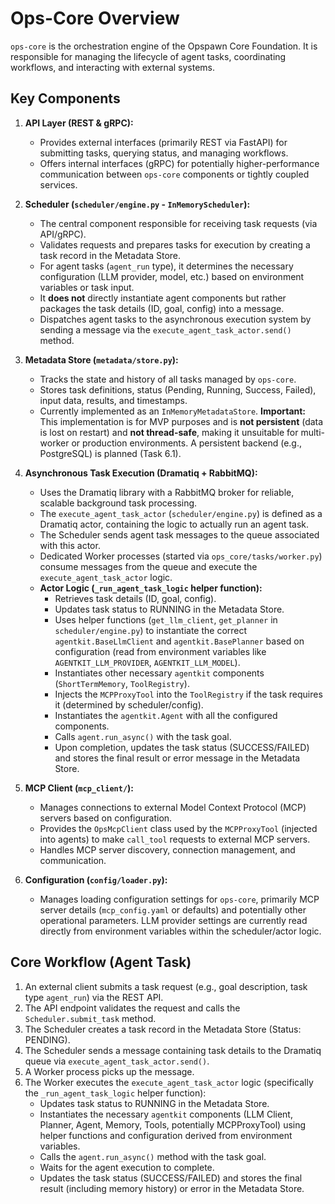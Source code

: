 # Ops-Core Overview

`ops-core` is the orchestration engine of the Opspawn Core Foundation. It is responsible for managing the lifecycle of agent tasks, coordinating workflows, and interacting with external systems.

## Key Components

1.  **API Layer (REST & gRPC):**
    -   Provides external interfaces (primarily REST via FastAPI) for submitting tasks, querying status, and managing workflows.
    -   Offers internal interfaces (gRPC) for potentially higher-performance communication between `ops-core` components or tightly coupled services.

2.  **Scheduler (`scheduler/engine.py` - `InMemoryScheduler`):**
    -   The central component responsible for receiving task requests (via API/gRPC).
    -   Validates requests and prepares tasks for execution by creating a task record in the Metadata Store.
    -   For agent tasks (`agent_run` type), it determines the necessary configuration (LLM provider, model, etc.) based on environment variables or task input.
    -   It **does not** directly instantiate agent components but rather packages the task details (ID, goal, config) into a message.
    -   Dispatches agent tasks to the asynchronous execution system by sending a message via the `execute_agent_task_actor.send()` method.

3.  **Metadata Store (`metadata/store.py`):**
    -   Tracks the state and history of all tasks managed by `ops-core`.
    -   Stores task definitions, status (Pending, Running, Success, Failed), input data, results, and timestamps.
    -   Currently implemented as an `InMemoryMetadataStore`. **Important:** This implementation is for MVP purposes and is **not persistent** (data is lost on restart) and **not thread-safe**, making it unsuitable for multi-worker or production environments. A persistent backend (e.g., PostgreSQL) is planned (Task 6.1).

4.  **Asynchronous Task Execution (Dramatiq + RabbitMQ):**
    -   Uses the Dramatiq library with a RabbitMQ broker for reliable, scalable background task processing.
    -   The `execute_agent_task_actor` (`scheduler/engine.py`) is defined as a Dramatiq actor, containing the logic to actually run an agent task.
    -   The Scheduler sends agent task messages to the queue associated with this actor.
    -   Dedicated Worker processes (started via `ops_core/tasks/worker.py`) consume messages from the queue and execute the `execute_agent_task_actor` logic.
    -   **Actor Logic (`_run_agent_task_logic` helper function):**
        -   Retrieves task details (ID, goal, config).
        -   Updates task status to RUNNING in the Metadata Store.
        -   Uses helper functions (`get_llm_client`, `get_planner` in `scheduler/engine.py`) to instantiate the correct `agentkit.BaseLlmClient` and `agentkit.BasePlanner` based on configuration (read from environment variables like `AGENTKIT_LLM_PROVIDER`, `AGENTKIT_LLM_MODEL`).
        -   Instantiates other necessary `agentkit` components (`ShortTermMemory`, `ToolRegistry`).
        -   Injects the `MCPProxyTool` into the `ToolRegistry` if the task requires it (determined by scheduler/config).
        -   Instantiates the `agentkit.Agent` with all the configured components.
        -   Calls `agent.run_async()` with the task goal.
        -   Upon completion, updates the task status (SUCCESS/FAILED) and stores the final result or error message in the Metadata Store.

5.  **MCP Client (`mcp_client/`):**
    -   Manages connections to external Model Context Protocol (MCP) servers based on configuration.
    -   Provides the `OpsMcpClient` class used by the `MCPProxyTool` (injected into agents) to make `call_tool` requests to external MCP servers.
    -   Handles MCP server discovery, connection management, and communication.

6.  **Configuration (`config/loader.py`):**
    -   Manages loading configuration settings for `ops-core`, primarily MCP server details (`mcp_config.yaml` or defaults) and potentially other operational parameters. LLM provider settings are currently read directly from environment variables within the scheduler/actor logic.

## Core Workflow (Agent Task)

1.  An external client submits a task request (e.g., goal description, task type `agent_run`) via the REST API.
2.  The API endpoint validates the request and calls the `Scheduler.submit_task` method.
3.  The Scheduler creates a task record in the Metadata Store (Status: PENDING).
4.  The Scheduler sends a message containing task details to the Dramatiq queue via `execute_agent_task_actor.send()`.
5.  A Worker process picks up the message.
6.  The Worker executes the `execute_agent_task_actor` logic (specifically the `_run_agent_task_logic` helper function):
    -   Updates task status to RUNNING in the Metadata Store.
    -   Instantiates the necessary `agentkit` components (LLM Client, Planner, Agent, Memory, Tools, potentially MCPProxyTool) using helper functions and configuration derived from environment variables.
    -   Calls the `agent.run_async()` method with the task goal.
    -   Waits for the agent execution to complete.
    -   Updates the task status (SUCCESS/FAILED) and stores the final result (including memory history) or error in the Metadata Store.
